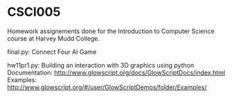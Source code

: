 # CSCI005
Homework assignements done for the Introduction to Computer Science course at Harvey Mudd College.

final.py: Connect Four AI Game

hw11pr1.py: Building an interaction with 3D graphics using python
<br>Documentation: http://www.glowscript.org/docs/GlowScriptDocs/index.html 
  Examples:      http://www.glowscript.org/#/user/GlowScriptDemos/folder/Examples/
